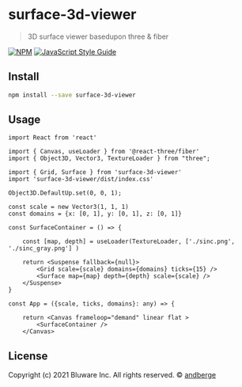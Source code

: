 # surface-3d-viewer

> 3D surface viewer basedupon three &amp; fiber

[![NPM](https://img.shields.io/npm/v/surface-3d-viewer.svg)](https://npm.equinor.com/package/surface-3d-viewer) [![JavaScript Style Guide](https://img.shields.io/badge/code_style-standard-brightgreen.svg)](https://standardjs.com)

## Install

```bash
npm install --save surface-3d-viewer
```

## Usage

```tsx
import React from 'react'

import { Canvas, useLoader } from '@react-three/fiber'
import { Object3D, Vector3, TextureLoader } from "three";

import { Grid, Surface } from 'surface-3d-viewer'
import 'surface-3d-viewer/dist/index.css'

Object3D.DefaultUp.set(0, 0, 1);

const scale = new Vector3(1, 1, 1)
const domains = {x: [0, 1], y: [0, 1], z: [0, 1]}

const SurfaceContainer = () => {

    const [map, depth] = useLoader(TextureLoader, ['./sinc.png', './sinc_gray.png'] )

    return <Suspense fallback={null}>
        <Grid scale={scale} domains={domains} ticks={15} />
        <Surface map={map} depth={depth} scale={scale} />
    </Suspense>
}

const App = ({scale, ticks, domains}: any) => {

    return <Canvas frameloop="demand" linear flat >
        <SurfaceContainer />
    </Canvas>
```

## License

Copyright (c) 2021 Bluware Inc. All rights reserved. © [andberge](https://github.com/andberge)
